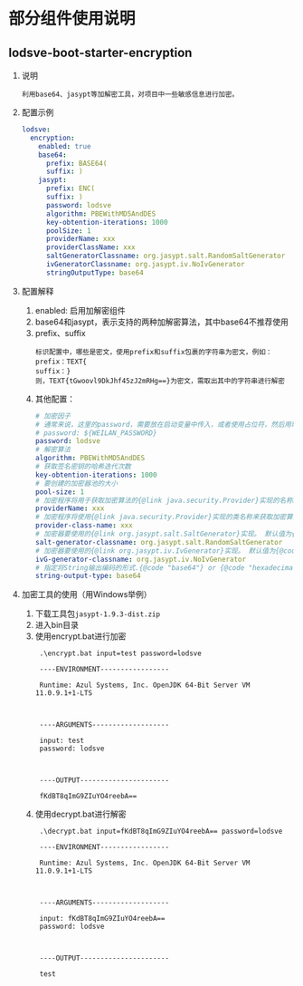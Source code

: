 # 部分组件使用说明

## lodsve-boot-starter-encryption

1. 说明
    ```text
    利用base64、jasypt等加解密工具，对项目中一些敏感信息进行加密。
    ```

2. 配置示例
    ```yaml
    lodsve:
      encryption:
        enabled: true
        base64:
          prefix: BASE64(
          suffix: )
        jasypt:
          prefix: ENC(
          suffix: )
          password: lodsve
          algorithm: PBEWithMD5AndDES
          key-obtention-iterations: 1000
          poolSize: 1
          providerName: xxx
          providerClassName: xxx
          saltGeneratorClassname: org.jasypt.salt.RandomSaltGenerator
          ivGeneratorClassname: org.jasypt.iv.NoIvGenerator
          stringOutputType: base64
    ```
3. 配置解释
    1. enabled: 启用加解密组件
    2. base64和jasypt，表示支持的两种加解密算法，其中base64不推荐使用
    3. prefix、suffix
       ```text
       标识配置中，哪些是密文，使用prefix和suffix包裹的字符串为密文，例如：
       prefix：TEXT{
       suffix：}
       则，TEXT{tGwoovl9DkJhf45zJ2mRHg==}为密文，需取出其中的字符串进行解密
       ```
    4. 其他配置：
       ```yaml
       # 加密因子
       # 通常来说，这里的password，需要放在启动变量中传入，或者使用占位符，然后用环境变量传入，例如:
       # password: ${WEILAN_PASSWORD}
       password: lodsve
       # 解密算法
       algorithm: PBEWithMD5AndDES
       # 获取签名密钥的哈希迭代次数
       key-obtention-iterations: 1000
       # 要创建的加密器池的大小
       pool-size: 1
       # 加密程序将用于获取加密算法的{@link java.security.Provider}实现的名称。
       providerName: xxx
       # 加密程序将使用{@link java.security.Provider}实现的类名称来获取加密算法。 默认值为{@code null}
       provider-class-name: xxx
       # 加密器要使用的{@link org.jasypt.salt.SaltGenerator}实现。 默认值为{@code "org.jasypt.salt.RandomSaltGenerator"}
       salt-generator-classname: org.jasypt.salt.RandomSaltGenerator
       # 加密器要使用的{@link org.jasypt.iv.IvGenerator}实现。 默认值为{@code "org.jasypt.iv.NoIvGenerator"}.
       ivG-generator-classname: org.jasypt.iv.NoIvGenerator
       # 指定将String输出编码的形式.{@code "base64"} or {@code "hexadecimal"}.默认值为{@code "base64"}
       string-output-type: base64
       ```
4. 加密工具的使用（用Windows举例）
    1. 下载工具包`jasypt-1.9.3-dist.zip`
    2. 进入bin目录
    3. 使用encrypt.bat进行加密
       ```shell
        .\encrypt.bat input=test password=lodsve

        ----ENVIRONMENT-----------------

        Runtime: Azul Systems, Inc. OpenJDK 64-Bit Server VM 11.0.9.1+1-LTS



        ----ARGUMENTS-------------------

        input: test
        password: lodsve



        ----OUTPUT----------------------

        fKdBT8qImG9ZIuYO4reebA==
       ```
    4. 使用decrypt.bat进行解密
       ```shell
        .\decrypt.bat input=fKdBT8qImG9ZIuYO4reebA== password=lodsve

        ----ENVIRONMENT-----------------

        Runtime: Azul Systems, Inc. OpenJDK 64-Bit Server VM 11.0.9.1+1-LTS



        ----ARGUMENTS-------------------

        input: fKdBT8qImG9ZIuYO4reebA==
        password: lodsve



        ----OUTPUT----------------------

        test
       ```
